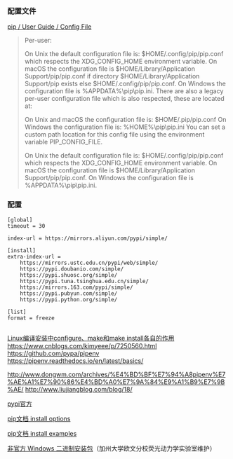 ### 配置文件
[pip / User Guide / Config File](https://pip.pypa.io/en/stable/user_guide/#config-file)
> Per-user:
>
> On Unix the default configuration file is: $HOME/.config/pip/pip.conf which respects the XDG_CONFIG_HOME environment variable.
On macOS the configuration file is $HOME/Library/Application Support/pip/pip.conf if directory $HOME/Library/Application Support/pip exists else $HOME/.config/pip/pip.conf.
On Windows the configuration file is %APPDATA%\pip\pip.ini.
There are also a legacy per-user configuration file which is also respected, these are located at:
>
> On Unix and macOS the configuration file is: $HOME/.pip/pip.conf
On Windows the configuration file is: %HOME%\pip\pip.ini
You can set a custom path location for this config file using the environment variable PIP_CONFIG_FILE.
>
> On Unix the default configuration file is: $HOME/.config/pip/pip.conf which respects the XDG_CONFIG_HOME environment variable.
On macOS the configuration file is $HOME/Library/Application Support/pip/pip.conf.
On Windows the configuration file is %APPDATA%\pip\pip.ini.


### 配置
```
[global]
timeout = 30

index-url = https://mirrors.aliyun.com/pypi/simple/

[install]
extra-index-url =
    https://mirrors.ustc.edu.cn/pypi/web/simple/
    https://pypi.doubanio.com/simple/
    https://pypi.shuosc.org/simple/
    https://pypi.tuna.tsinghua.edu.cn/simple/
    https://mirrors.163.com/pypi/simple/
    https://pypi.pubyun.com/simple/
    https://pypi.python.org/simple/

[list]
format = freeze
```

```

```

[Linux编译安装中configure、make和make install各自的作用](https://my.oschina.net/surjur/blog/349464)
https://www.cnblogs.com/kimyeee/p/7250560.html
https://github.com/pypa/pipenv
https://pipenv.readthedocs.io/en/latest/basics/

http://www.dongwm.com/archives/%E4%BD%BF%E7%94%A8pipenv%E7%AE%A1%E7%90%86%E4%BD%A0%E7%9A%84%E9%A1%B9%E7%9B%AE/
http://www.liujiangblog.com/blog/18/

[pypi官方](https://pypi.org/)

[pip文档 install options](https://pip.pypa.io/en/stable/reference/pip_install/#options)

[pip文档 install examples](https://pip.pypa.io/en/stable/reference/pip_install/#examples)

[非官方 Windows 二进制安装包](https://www.lfd.uci.edu/~gohlke/pythonlibs/)（加州大学欧文分校荧光动力学实验室维护）
